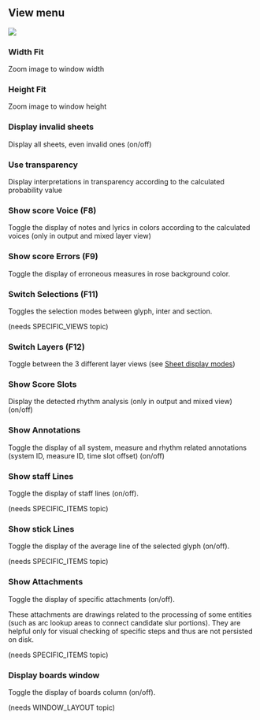 ## View menu

![](/assets/view_menu.png)

### Width Fit

Zoom image to window width

### Height Fit

Zoom image to window height

### Display invalid sheets

Display all sheets, even invalid ones (on/off)

### Use transparency

Display interpretations in transparency according to the calculated probability value

### Show score Voice (F8)

Toggle the display of notes and lyrics in colors according to the calculated voices
(only in output and mixed layer view)

### Show score Errors (F9)

Toggle the display of erroneous measures in rose background color.

### Switch Selections (F11)

Toggles the selection modes between glyph, inter and section.

(needs SPECIFIC_VIEWS topic)

### Switch Layers (F12)

Toggle between the 3 different layer views (see [Sheet display modes](/main/display_modes.md))

### Show Score Slots

Display the detected rhythm analysis (only in output and mixed view) (on/off)

### Show Annotations

Toggle the display of all system, measure and rhythm related annotations
(system ID, measure ID, time slot offset) (on/off)

### Show staff Lines

Toggle the display of staff lines (on/off).

(needs SPECIFIC_ITEMS topic)

### Show stick Lines

Toggle the display of the average line of the selected glyph (on/off).

(needs SPECIFIC_ITEMS topic)

### Show Attachments

Toggle the display of specific attachments (on/off).

These attachments are drawings related to the processing of some entities
(such as arc lookup areas to connect candidate slur portions).
They are helpful only for visual checking of specific steps and thus are not persisted on disk.

(needs SPECIFIC_ITEMS topic)

### Display boards window

Toggle the display of boards column (on/off).

(needs WINDOW_LAYOUT topic)
